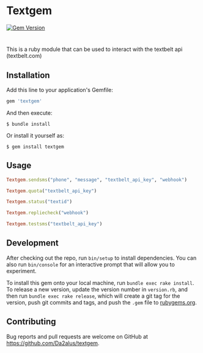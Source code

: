 # Textgem
[![Gem Version](https://badge.fury.io/rb/textgem.svg)](https://badge.fury.io/rb/textgem)
#

This is a ruby module that can be used to interact with the
textbelt api (textbelt.com)

## Installation

Add this line to your application's Gemfile:

```ruby
gem 'textgem'
```

And then execute:

    $ bundle install

Or install it yourself as:

    $ gem install textgem

## Usage

```ruby
Textgem.sendsms("phone", "message", "textbelt_api_key", "webhook")
```
```ruby
Textgem.quota("textbelt_api_key")
```
```ruby
Textgem.status("textid")
```
```ruby
Textgem.repliecheck("webhook")
```
```ruby
Textgem.testsms("textbelt_api_key")
```

## Development

After checking out the repo, run `bin/setup` to install dependencies. You can also run `bin/console` for an interactive prompt that will allow you to experiment.

To install this gem onto your local machine, run `bundle exec rake install`. To release a new version, update the version number in `version.rb`, and then run `bundle exec rake release`, which will create a git tag for the version, push git commits and tags, and push the `.gem` file to [rubygems.org](https://rubygems.org).

## Contributing

Bug reports and pull requests are welcome on GitHub at https://github.com/Da2alus/textgem.
